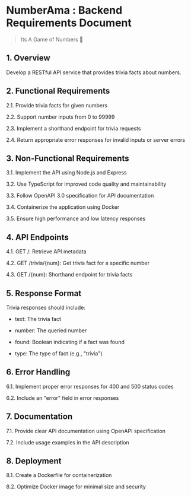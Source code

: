 # NumberAma : Backend Requirements Document

> Its A Game of Numbers 💯 

## 1. Overview
Develop a RESTful API service that provides trivia facts about numbers.

## 2. Functional Requirements
2.1. Provide trivia facts for given numbers

2.2. Support number inputs from 0 to 99999

2.3. Implement a shorthand endpoint for trivia requests

2.4. Return appropriate error responses for invalid inputs or server errors

## 3. Non-Functional Requirements
3.1. Implement the API using Node.js and Express

3.2. Use TypeScript for improved code quality and maintainability

3.3. Follow OpenAPI 3.0 specification for API documentation

3.4. Containerize the application using Docker

3.5. Ensure high performance and low latency responses

## 4. API Endpoints
4.1. GET /: Retrieve API metadata

4.2. GET /trivia/{num}: Get trivia fact for a specific number

4.3. GET /{num}: Shorthand endpoint for trivia facts

## 5. Response Format
Trivia responses should include:
   - text: The trivia fact

   - number: The queried number

   - found: Boolean indicating if a fact was found
   
   - type: The type of fact (e.g., "trivia")

## 6. Error Handling
6.1. Implement proper error responses for 400 and 500 status codes

6.2. Include an "error" field in error responses

## 7. Documentation
7.1. Provide clear API documentation using OpenAPI specification

7.2. Include usage examples in the API description

## 8. Deployment
8.1. Create a Dockerfile for containerization

8.2. Optimize Docker image for minimal size and security